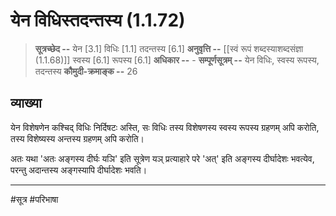 # येन विधिस्तदन्तस्य (1.1.72)
> **सूत्रच्छेद --** येन [3.1] विधिः [1.1] तदन्तस्य [6.1]
> **अनुवृत्ति --** [[स्वं रूपं शब्दस्याशब्दसंज्ञा (1.1.68)]] स्वस्य [6.1] रूपस्य [6.1]
> **अधिकार --** -
> **सम्पूर्णसूत्रम् --** येन विधिः, स्वस्य रूपस्य, तदन्तस्य
> **कौमुदी-क्रमाङ्क --** 26

## व्याख्या
येन विशेषणेन कश्चिद् विधिः निर्दिषटः अस्ति, सः विधिः तस्य विशेषणस्य स्वस्य रूपस्य ग्रहणम् अपि करोति, तस्य विशेष्यस्य अन्तस्य ग्रहणम् अपि करोति।

अतः यथा 'अतः अङ्गस्य दीर्घः यञि' इति सूत्रेण यञ् प्रत्याहारे परे 'अत्' इति अङ्गस्य दीर्घादेशः भवत्येव, परन्तु अदान्तस्य अङ्गस्यापि दीर्घादेशः भवति।

---
#सूत्र #परिभाषा 